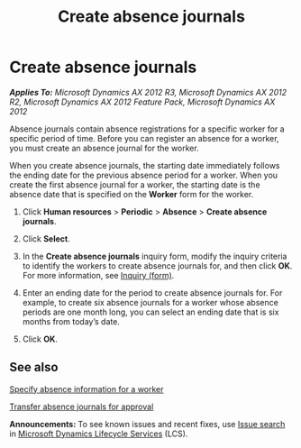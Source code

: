 ﻿---
title: Create absence journals
TOCTitle: Create absence journals
ms:assetid: dcfad5d3-3006-49f1-9ed6-91b62bd73e02
ms:mtpsurl: https://technet.microsoft.com/en-us/library/Aa551264(v=AX.60)
ms:contentKeyID: 36966742
ms.date: 04/18/2014
mtps_version: v=AX.60
---

# Create absence journals 


_**Applies To:** Microsoft Dynamics AX 2012 R3, Microsoft Dynamics AX 2012 R2, Microsoft Dynamics AX 2012 Feature Pack, Microsoft Dynamics AX 2012_

Absence journals contain absence registrations for a specific worker for a specific period of time. Before you can register an absence for a worker, you must create an absence journal for the worker.

When you create absence journals, the starting date immediately follows the ending date for the previous absence period for a worker. When you create the first absence journal for a worker, the starting date is the absence date that is specified on the **Worker** form for the worker.

1.  Click **Human resources** \> **Periodic** \> **Absence** \> **Create absence journals**.

2.  Click **Select**.

3.  In the **Create absence journals** inquiry form, modify the inquiry criteria to identify the workers to create absence journals for, and then click **OK**. For more information, see [Inquiry (form)](https://technet.microsoft.com/en-us/library/aa575929\(v=ax.60\)).

4.  Enter an ending date for the period to create absence journals for. For example, to create six absence journals for a worker whose absence periods are one month long, you can select an ending date that is six months from today’s date.

5.  Click **OK**.

## See also

[Specify absence information for a worker](specify-absence-information-for-a-worker.md)

[Transfer absence journals for approval](transfer-absence-journals-for-approval.md)

  
**Announcements:** To see known issues and recent fixes, use [Issue search](http://go.microsoft.com/fwlink/?linkid=389258) in [Microsoft Dynamics Lifecycle Services](http://go.microsoft.com/fwlink/?linkid=306505) (LCS).

